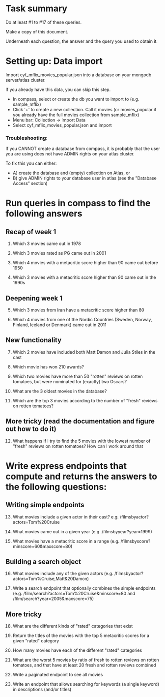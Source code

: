 # Task summary

Do at least #1 to #17 of these queries.

Make a copy of this document. 

Underneath each question, the answer and the query you used to obtain it.

# Setting up: Data import

Import cyf_mflix_movies_popular.json into a database on your mongodb server/atlas cluster.

If you already have this data, you can skip this step.

- In compass, select or create the db you want to import to (e.g. sample_mflix)
- Click '+' to create a new collection. Call it movies (or movies_popular if you already have the full movies collection from sample_mflix)
- Menu bar: Collection -> Import Data
- Select cyf_mflix_movies_popular.json and import

### Troubleshooting:

If you CANNOT create a database from compass, it is probably that the user you are using does not have ADMIN rights on your atlas cluster.  

To fix this you can either:
* A) create the database and (empty) collection on Atlas, or
* B) give ADMIN rights to your database user in atlas (see the "Database Access" section)

# Run queries in compass to find the following answers

## Recap of week 1

1. Which 3 movies came out in 1978

2. Which 3 movies rated as PG came out in 2001

3. Which 4 movies with a metacritic score higher than 90 came out before 1950

4. Which 3 movies with a metacritic score higher than 90 came out in the 1990s

## Deepening week 1

5. Which 3 movies from Iran have a metacritic score higher than 80

6. Which 4 movies from one of the Nordic Countries (Sweden, Norway, Finland, Iceland or Denmark) came out in 2011

## New functionality

7. Which 2 movies have included both Matt Damon and Julia Stiles in the cast

8. Which movie has won 210 awards?

9. Which two movies have more than 50 "rotten" reviews on rotten tomatoes, but were nominated for (exactly) two Oscars?

10. What are the 3 oldest movies in the database?

11. Which are the top 3 movies according to the number of "fresh" reviews on rotten tomatoes?

## More tricky (read the documentation and figure out how to do it)

12. What happens if I try to find the 5 movies with the lowest number of "fresh" reviews on rotten tomatoes? How can I work around that

# Write express endpoints that compute and returns the answers to the following questions:

## Writing simple endpoints

13. What movies include a given actor in their cast? e.g. /filmsbyactor?actors=Tom%20Cruise

14. What movies came out in a given year (e.g. /filmsbyyear?year=1999)

15. What movies have a metacritic score in a range (e.g. /filmsbyscore?minscore=60&maxscore=80)

## Building a search object

16. What movies include any of the given actors (e.g. /filmsbyactor?actors=Tom%Cruise,Matt&20Damon)

17. Write a search endpoint that optionally combines the simple endpoints (e.g. /film/search?actors=Tom%20Cruise&minscore=80 and /film/search?year=2005&maxscore=75)

## More tricky

18. What are the different kinds of "rated" categories that exist

19. Return the titles of the movies with the top 5 metacritic scores for a given "rated" category

20. How many movies have each of the different "rated" categories

21. What are the worst 5 movies by ratio of fresh to rotten reviews on rotten tomatoes, and that have at least 20 fresh and rotten reviews combined

22. Write a paginated endpoint to see all movies

23. Write an endpoint that allows searching for keywords (a single keyword) in descriptions (and/or titles)
